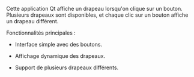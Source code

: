Cette application Qt affiche un drapeau lorsqu'on clique sur un bouton. Plusieurs drapeaux sont disponibles, et chaque clic sur un bouton affiche un drapeau différent.

Fonctionnalités principales :

 - Interface simple avec des boutons.

 - Affichage dynamique des drapeaux.

 - Support de plusieurs drapeaux différents.
